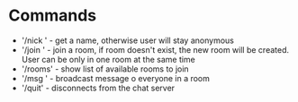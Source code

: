 # Commands

- '/nick <name>' - get a name, otherwise user will stay anonymous
- '/join <name>' - join a room, if room doesn't exist, the new room will be created. User can be only in one room at the same time
- '/rooms' - show list of available rooms to join
- '/msg <msg>' - broadcast message o everyone in a room
- '/quit' - disconnects from the chat server
